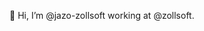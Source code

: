 👋 Hi, I’m @jazo-zollsoft working at @zollsoft.

<!---
jazo-zollsoft/jazo-zollsoft is a ✨ special ✨ repository because its `README.md` (this file) appears on your GitHub profile.
You can click the Preview link to take a look at your changes.
--->
